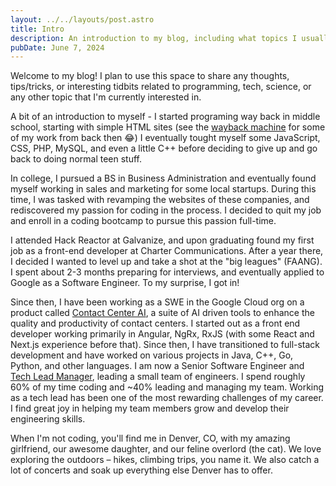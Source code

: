 ```yaml
---
layout: ../../layouts/post.astro
title: Intro
description: An introduction to my blog, including what topics I usually focus on, the technologies I am most excited about, and what I hope others can learn from my ramblings.
pubDate: June 7, 2024
---
```


<!-- ![Intro](/assets/images/posts/code-canvas.jpg) -->

Welcome to my blog! I plan to use this space to share any thoughts, tips/tricks, or interesting tidbits related to programming, tech, science, or any other topic that I'm currently interested in.

A bit of an introduction to myself - I started programing way back in middle school, starting with simple HTML sites (see the [wayback machine](https://web.archive.org/web/20070824090440/http://www.istvanpszekely.com/) for some of my work from back then 😂) I eventually tought myself some JavaScript, CSS, PHP, MySQL, and even a little C++ before deciding to give up and go back to doing normal teen stuff.

In college, I pursued a BS in Business Administration and eventually found myself working in sales and marketing for some local startups. During this time, I was tasked with revamping the websites of these companies, and rediscovered my passion for coding in the process. I decided to quit my job and enroll in a coding bootcamp to pursue this passion full-time.

I attended Hack Reactor at Galvanize, and upon graduating found my first job as a front-end developer at Charter Communications. After a year there, I decided I wanted to level up and take a shot at the "big leagues" (FAANG). I spent about 2-3 months preparing for interviews, and eventually applied to Google as a Software Engineer. To my surprise, I got in!

Since then, I have been working as a SWE in the Google Cloud org on a product called [Contact Center AI](https://cloud.google.com/solutions/contact-center?hl=en), a suite of AI driven tools to enhance the quality and productivity of contact centers. I started out as a front end developer working primarily in Angular, NgRx, RxJS (with some React and Next.js experience before that). Since then, I have transitioned to full-stack development and have worked on various projects in Java, C++, Go, Python, and other languages. I am now a Senior Software Engineer and [Tech Lead Manager](https://www.teamblind.com/post/What-does-Tech-Lead-Manager-mean-in-Google-8e4VQDy1), leading a small team of engineers. I spend roughly 60% of my time coding and ~40% leading and managing my team. Working as a tech lead has been one of the most rewarding challenges of my career. I find great joy in helping my team members grow and develop their engineering skills.

When I'm not coding, you'll find me in Denver, CO, with my amazing girlfriend, our awesome daughter, and our feline overlord (the cat). We love exploring the outdoors – hikes, climbing trips, you name it. We also catch a lot of concerts and soak up everything else Denver has to offer.
